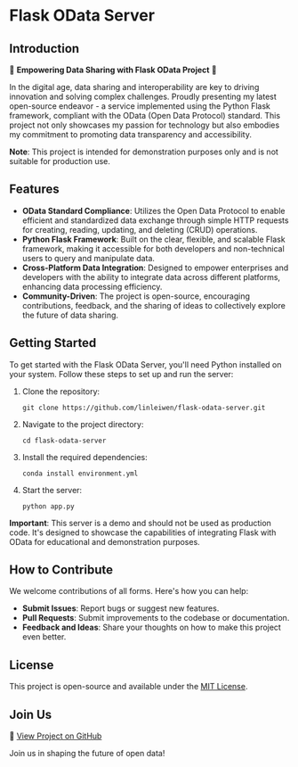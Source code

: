 
# Flask OData Server

## Introduction

🚀 **Empowering Data Sharing with Flask OData Project** 🚀

In the digital age, data sharing and interoperability are key to driving innovation and solving complex challenges. Proudly presenting my latest open-source endeavor - a service implemented using the Python Flask framework, compliant with the OData (Open Data Protocol) standard. This project not only showcases my passion for technology but also embodies my commitment to promoting data transparency and accessibility.

**Note**: This project is intended for demonstration purposes only and is not suitable for production use.

## Features

- **OData Standard Compliance**: Utilizes the Open Data Protocol to enable efficient and standardized data exchange through simple HTTP requests for creating, reading, updating, and deleting (CRUD) operations.
- **Python Flask Framework**: Built on the clear, flexible, and scalable Flask framework, making it accessible for both developers and non-technical users to query and manipulate data.
- **Cross-Platform Data Integration**: Designed to empower enterprises and developers with the ability to integrate data across different platforms, enhancing data processing efficiency.
- **Community-Driven**: The project is open-source, encouraging contributions, feedback, and the sharing of ideas to collectively explore the future of data sharing.

## Getting Started

To get started with the Flask OData Server, you'll need Python installed on your system. Follow these steps to set up and run the server:

1. Clone the repository:
   ```
   git clone https://github.com/linleiwen/flask-odata-server.git
   ```
2. Navigate to the project directory:
   ```
   cd flask-odata-server
   ```
3. Install the required dependencies:
   ```
   conda install environment.yml
   ```
4. Start the server:
   ```
   python app.py
   ```

**Important**: This server is a demo and should not be used as production code. It's designed to showcase the capabilities of integrating Flask with OData for educational and demonstration purposes.

## How to Contribute

We welcome contributions of all forms. Here's how you can help:

- **Submit Issues**: Report bugs or suggest new features.
- **Pull Requests**: Submit improvements to the codebase or documentation.
- **Feedback and Ideas**: Share your thoughts on how to make this project even better.

## License

This project is open-source and available under the [MIT License](LICENSE).

## Join Us

🔗 [View Project on GitHub](https://github.com/linleiwen/flask-odata-server)

Join us in shaping the future of open data!
